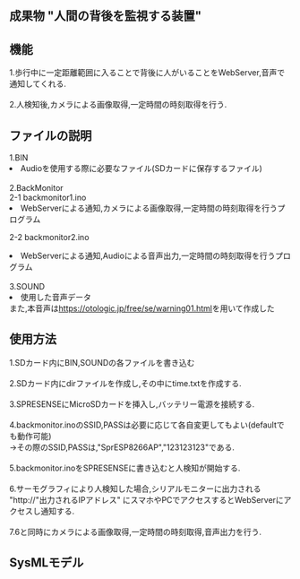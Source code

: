 <h2> 成果物 "人間の背後を監視する装置"</h2>

<h2>機能</h2>
1.歩行中に一定距離範囲に入ることで背後に人がいることをWebServer,音声で通知してくれる.<br>
<br>
2.人検知後,カメラによる画像取得,一定時間の時刻取得を行う.


<h2>ファイルの説明</h2>
1.BIN<br>
<li>Audioを使用する際に必要なファイル(SDカードに保存するファイル)<br>
<br>  
2.BackMonitor<br>
2-1 backmonitor1.ino<br>
<li>WebServerによる通知,カメラによる画像取得,一定時間の時刻取得を行うプログラム<br>
 
2-2 backmonitor2.ino<br>
<li>WebServerによる通知,Audioによる音声出力,一定時間の時刻取得を行うプログラム<br>
<br>
3.SOUND<br>
<li>使用した音声データ<br>
また,本音声は<a href="https://otologic.jp/free/se/warning01.html" rel="noopener noreferrer" target="_blank">https://otologic.jp/free/se/warning01.html</a>を用いて作成した


<h2>使用方法</h2>
1.SDカード内にBIN,SOUNDの各ファイルを書き込む<br>
<br>
2.SDカード内にdirファイルを作成し,その中にtime.txtを作成する.<br>
<br>
3.SPRESENSEにMicroSDカードを挿入し,バッテリー電源を接続する.<br>
<br>
4.backmonitor.inoのSSID,PASSは必要に応じて各自変更してもよい(defaultでも動作可能)<br>
→その際のSSID,PASSは,"SprESP8266AP","123123123"である.<br>
<br>
5.backmonitor.inoをSPRESENSEに書き込むと人検知が開始する.<br>
<br>
6.サーモグラフィにより人検知した場合,シリアルモニターに出力される "http://"出力されるIPアドレス" にスマホやPCでアクセスするとWebServerにアクセスし通知する.<br>
<br>
7.6と同時にカメラによる画像取得,一定時間の時刻取得,音声出力を行う.<br>


<h2>SysMLモデル</h2>

